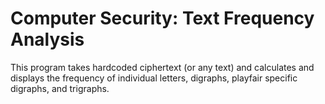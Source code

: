 # Computer Security: Text Frequency Analysis

This program takes hardcoded ciphertext (or any text) and calculates and displays the frequency of individual letters, digraphs, playfair specific digraphs, and trigraphs.
